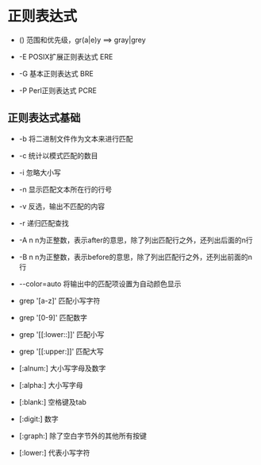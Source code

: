 # 正则表达式

- () 范围和优先级，gr(a|e)y ==> gray|grey

- -E POSIX扩展正则表达式 ERE
- -G 基本正则表达式 BRE
- -P Perl正则表达式 PCRE

## 正则表达式基础
- -b 将二进制文件作为文本来进行匹配
- -c 统计以模式匹配的数目
- -i 忽略大小写
- -n 显示匹配文本所在行的行号
- -v 反选，输出不匹配的内容
- -r 递归匹配查找
- -A n n为正整数，表示after的意思，除了列出匹配行之外，还列出后面的n行
- -B n n为正整数，表示before的意思，除了列出匹配行之外，还列出前面的n行
- --color=auto 将输出中的匹配项设置为自动颜色显示

- grep '[a-z]' 匹配小写字符
- grep '[0-9]' 匹配数字
- grep '[[:lower::]]' 匹配小写
- grep '[[:upper:]]' 匹配大写
- [:alnum:] 大小写字母及数字
- [:alpha:] 大小写字母
- [:blank:] 空格键及tab
- [:digit:] 数字
- [:graph:] 除了空白字节外的其他所有按键
- [:lower:] 代表小写字符

